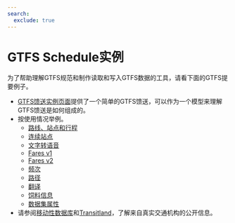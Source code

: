 ```yaml
---
search:
  exclude: true
---
```


# GTFS Schedule实例

为了帮助理解GTFS规范和制作读取和写入GTFS数据的工具，请看下面的GTFS提要例子。

- [GTFS馈送实例页面](/zh/schedule/example-feed)提供了一个简单的GTFS馈送，可以作为一个模型来理解GTFS馈送是如何组成的。
- 按使用情况举例。
    - [路线、站点和行程](routes-stops-trips)
    - [连续站点](continuous-stops)
    - [文字转语音](text-to-speech)
    - [Fares v1](fares-v1)
    - [Fares v2](fares-v2)
    - [频次](frequencies)
    - [路径](pathways)
    - [翻译](translations)
    - [饲料信息](feed-info)
    - [数据集属性](attributions)
- 请参阅[移动性数据库](https://database.mobilitydata.org/)和[Transitland](https://www.transit.land/)，了解来自真实交通机构的公开信息。